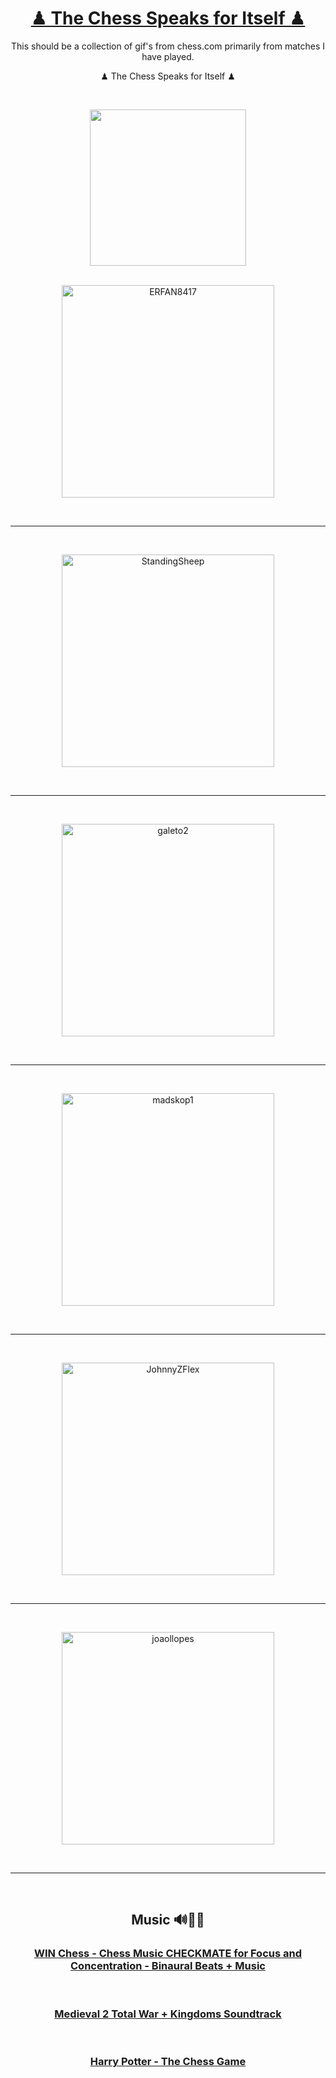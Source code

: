 <div align="center">

# [♟ The Chess Speaks for Itself ♟](https://youtu.be/fxe0o2pCGwo?t=30)

This should be a collection of gif's from chess.com primarily from matches I have played.

</div>


<div align="center">

♟ The Chess Speaks for Itself ♟

<br>

[<img width="250" src="https://thezugzwangblog.com/wp-content/uploads/2017/09/chess-com-logo.png">](https://www.chess.com/member/danielkaas94) 

</div>

<br>

<div align="center">

<img alt="ERFAN8417" width="340" src="https://github.com/Danielkaas94/TheChessSpeaksForItself/blob/main/TheChessGifCollection/WIN%20%F0%9F%A5%87/2023/ERFAN8417.gif?raw=true">

<br><hr><br>

<img alt="StandingSheep" width="340" src="https://github.com/Danielkaas94/TheChessSpeaksForItself/blob/main/TheChessGifCollection/WIN%20%F0%9F%A5%87/2023/StandingSheep.gif?raw=true">

<br><hr><br>

<img alt="galeto2" width="340" src="https://github.com/Danielkaas94/TheChessSpeaksForItself/blob/main/TheChessGifCollection/WIN%20%F0%9F%A5%87/galeto2.gif?raw=true">

<br><hr><br>


<img alt="madskop1" width="340" src="https://github.com/Danielkaas94/TheChessSpeaksForItself/blob/main/TheChessGifCollection/WIN%20%F0%9F%A5%87/madskop1.gif?raw=true">

<br><hr><br>

<img alt="JohnnyZFlex" width="340" src="https://github.com/Danielkaas94/TheChessSpeaksForItself/blob/main/TheChessGifCollection/WIN%20%F0%9F%A5%87/2023/JohnnyZFlex.gif?raw=true">

<br><hr><br>

<img alt="joaollopes" width="340" src="https://github.com/Danielkaas94/TheChessSpeaksForItself/blob/main/TheChessGifCollection/WIN%20%F0%9F%A5%87/2023/joaollopes.gif?raw=true">

<br><hr><br>

</div>

<div align="center">

## Music 🔊🎵🎶

### [WIN Chess - Chess Music CHECKMATE for Focus and Concentration - Binaural Beats + Music](https://youtu.be/QB-jgreIKDs)

<br>

### [Medieval 2 Total War + Kingdoms Soundtrack](https://youtu.be/2OpslzaNlxc?t=1486)

<br>

### [Harry Potter - The Chess Game](https://youtu.be/MDwR6YZCBIA)

</div>
